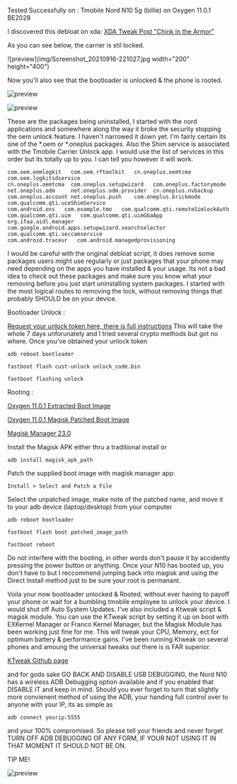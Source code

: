 Tested Successfully on : Tmobile Nord N10 5g (billie) on Oxygen 11.0.1 BE2028

I discovered this debloat on xda: 
[XDA Tweak Post "Chink in the Armor"](https://forum.xda-developers.com/t/found-a-chink-in-the-armor-just-enabled-oem-unlocking-after-11-update.4306687/)

As you can see below, the carrier is stil locked.  

![preview](img/Screenshot_20210916-221027.jpg width="200" height="400")

Now you'll also see that the bootloader is unlocked & the phone is rooted.


![preview](img/Screenshot_20210916-221017.jpg)


![preview](img/Screenshot_20210916-221007.jpg)

These are the packages being uninstalled, I started with the nord applications and somewhere along the way it broke the security stopping the oem unlock feature.  I haven't narrowed it down yet.  I'm fairly certain its one of the *.oem or *.oneplus packages.  Also the Shim service is associated with the Tmobile Carrier Unlock app.  I would use the list of services in this order but its totally up to you.  I can tell you however it will work.

```
com.oem.oemlogkit   com.oem.rftoolkit   cn.oneplus.oemtcma    com.oem.logkitsdservice
cn.oneplus.oemtcma  com.oneplus.setupwizard   com.oneplus.factorymode
net.oneplus.odm     net.oneplus.odm.provider  cn.oneplus.nvbackup
com.oneplus.account net.oneplus.push    com.oneplus.brickmode   com.qualcomm.qti.uceShimService
com.android.ons   com.example.tmo   com.qualcomm.qti.remoteSimlockAuth
com.qualcomm.qti.uim   com.qualcomm.qti.uimGbaApp  org.ifaa.aidl.manager
com.google.android.apps.setupwizard.searchselector  com.qualcomm.qti.seccamservice
com.android.traceur   com.android.managedprovisioning
```
I would be careful with the original debloat script, it does remove some packages users might use regularly
or just packages that your phone may need depending on the apps you have installed & your usage.  Its not a bad
idea to check out these packages and make sure you know what your removing before you just start uninstalling system
packages.  I started with the most logical routes to removing the lock, without removing things that probably SHOULD 
be on your device.

Bootloader Unlock :

[Request your unlock token here, there is full instructions](https://www.oneplus.com/unlock_token)
This will take the whole 7 days unforunately and I tried several crypto methods but got no where.
Once you've obtained your unlock token 

```adb reboot bootloader```

```fastboot flash cust-unlock unlock_code.bin```

```fastboot flashing unlock```

Rooting :

[Oxygen 11.0.1 Extracted Boot Image](https://forum.xda-developers.com/attachments/11-0-1-be88cb-boot-img-unpatched-zip.5400901/)

[Oxygen 11.0.1 Magisk Patched Boot Image](https://forum.xda-developers.com/attachments/11-0-1-be88cb-magisk_patched-img-zip.5401133/)

[Magisk Manager 23.0](https://github.com/topjohnwu/Magisk/releases)

Install the Magisk APK either thru a traditional install or 

```adb install magisk_apk_path```

Patch the supplied boot image with magisk manager app: 

```Install > Select and Patch a File```

Select the unpatched image, make note of the patched name, and move it to your adb device (laptop/desktop)
from your computer 

```adb reboot bootloader```

```fastboot flash boot patched_image_path``` 

```fastboot reboot```

Do not interfere with the booting, in other words don't pause it by accidently pressing the power button or anything.
Once your N10 has booted up, you don't have to but I reccommend jumping back into magisk and using the Direct Install method
just to be sure your root is permanant.

Voila your now bootloader unlocked & Rooted, without ever having to payoff your phone or wait for a bumbling tmobile 
employee to unlock your device.  I would shut off Auto System Updates.  I've also included a Ktweak script & magisk module.  You can use the KTweak script
by setting it up on boot with EXKernel Manager or Franco Kernel Manager, but the Magisk Module has been working just fine for me.  This will tweak your CPU,
Memory, ect for optimum battery & performance gains.  I've been running Ktweak on several phones and amoung the universal tweaks out there is is FAR superior.

[KTweak Github page](https://github.com/tytydraco/KTweak)

and for gods sake GO BACK AND DISABLE USB DEBUGGING, the Nord N10 has a wireless ADB Debugging option available and if 
you enabled that DISABLE IT and keep in mind.  Should you ever forget to turn that slightly more convienent method of
using the ADB, your handing full control over to anyone with your IP, its as simple as 

```adb connect yourip:5555```

and your 100% compromised.  So please tell your friends and never forget TURN OFF ADB DEBUGGING OF ANY FORM, IF YOUR NOT 
USING IT IN THAT MOMENT IT SHOULD NOT BE ON.


TIP ME!

![preview](img/Screenshot_20210928-140835.jpg)
